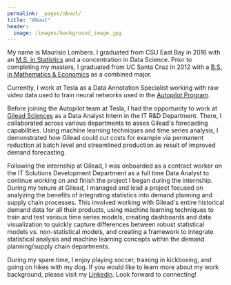 ```yaml
---
permalink: _pages/about/
title: "About"
header: 
  image: /images/background_image.jpg
---
```


My name is Maurisio Lombera. I graduated from CSU East Bay in 2016 with an [M.S. in Statistics](https://catalog.csueastbay.edu/preview_program.php?catoid=24&poid=9974) and a concentration in Data Science. Prior to completing my masters, I graduated from UC Santa Cruz in 2012 with a [B.S. in Mathematics & Economics](https://economics.ucsc.edu/academics/undergraduate-program/majors-minor/econ-math.html) as a combined major.

Currently, I work at Tesla as a Data Annotation Specialist working with raw video data used to train neural networks used in the [Autopilot Program](https://www.tesla.com/autopilot). 

Before joining the Autopilot team at Tesla, I had the opportunity to work at [Gilead Sciences](https://www.gilead.com) as a Data Analyst Intern in the IT R&D Department. There, I collaborated across various departments to asses Gilead's forecasting capabilities. Using machine learning techniques and time series analysis, I demonstrated how Gilead could cut costs for example via permanent reduction at batch level and streamlined production as result of improved demand forecasting. 

Following the internship at Gilead, I was onboarded as a contract worker on the IT Solutions Development Department as a full time Data Analyst to continue working on and finish the project I began during the internship. During my tenure at Gilead, I managed and lead a project focused on analyzing the benefits of integrating statistics into demand planning and supply chain processes. This involved working with Gilead's entire historical demand data for all their products, using machine learning techniques to train and test various time series models, creating dashboards and data visualization to quickly capture differences between robust statistical models vs. non-statistical models, and creating a framework to integrate statistical analysis and machine learning concepts within the demand planning/supply chain departments. 

During my spare time, I enjoy playing soccer, training in kickboxing, and going on hikes with my dog. If you would like to learn more about my work background, please visit my [Linkedin](https://www.linkedin.com/in/maulombera/). Look forward to connecting!


